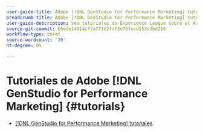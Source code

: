 ```yaml
---
user-guide-title: Adobe [!DNL GenStudio for Performance Marketing] tutoriales
breadcrumb-title: Adobe [!DNL GenStudio for Performance Marketing] tutoriales
user-guide-description: Vea tutoriales de Experience League sobre el Adobe  [!DNL GenStudio for Performance Marketing], una solución integral para acelerar y simplificar su cadena de suministro de contenido con IA generativa y automatización inteligente.
source-git-commit: b5ede14014cf7af71e2fcf3e76fecd553cdbd216
workflow-type: tm+mt
source-wordcount: '30'
ht-degree: 0%

---
```



# Tutoriales de Adobe [!DNL GenStudio for Performance Marketing] {#tutorials}

+ [[!DNL GenStudio for Performance Marketing] tutoriales](introduction.md)
